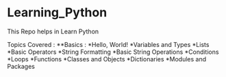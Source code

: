 # Learning_Python
This Repo helps in Learn Python

 Topics Covered : 
    **Basics : 
        *Hello, World!
        *Variables and Types
        *Lists
        *Basic Operators
        *String Formatting
        *Basic String Operations
        *Conditions
        *Loops
        *Functions
        *Classes and Objects
        *Dictionaries
        *Modules and Packages
